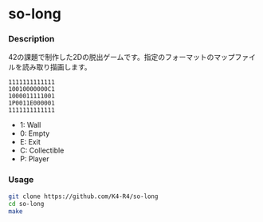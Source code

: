 # so-long
### Description
42の課題で制作した2Dの脱出ゲームです。指定のフォーマットのマップファイルを読み取り描画します。
```bash: medium_map.ber
1111111111111
10010000000C1
1000011111001
1P0011E000001
1111111111111
```
- 1: Wall
- 0: Empty
- E: Exit
- C: Collectible
- P: Player
### Usage
```bash
git clone https://github.com/K4-R4/so-long
cd so-long
make
```
